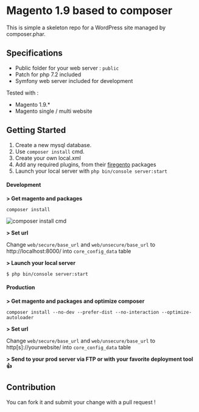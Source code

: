 # Magento 1.9 based to composer #

This is simple a skeleton repo for a WordPress site managed by composer.phar.

## Specifications

* Public folder for your web server : `public`
* Patch for php 7.2 included
* Symfony web server included for development


Tested with :

* Magento 1.9.*
* Magento single / multi website

## Getting Started

1. Create a new mysql database.
2. Use `composer install` cmd.
3. Create your own local.xml
4. Add any required plugins, from their [firegento](http://packages.firegento.com/) packages
5. Launch your local server with `php bin/console server:start`

#### Development

**> Get magento and packages**

```
composer install
```
![composer install cmd](https://i.imgur.com/YUGvKoW.png)

**> Set url**

Change `web/secure/base_url` and `web/unsecure/base_url` to http://localhost:8000/ into `core_config_data` table

**> Launch your local server**

```
$ php bin/console server:start
```

#### Production

**> Get magento and packages and optimize composer**

```
composer install --no-dev --prefer-dist --no-interaction --optimize-autoloader
```

**> Set url**

Change `web/secure/base_url` and `web/unsecure/base_url` to http[s]://yourwebsite/ into `core_config_data` table

**> Send to your prod server via FTP or with your favorite deployment tool :thumbsup:**

## Contribution

 You can fork it and submit your change with a pull request !